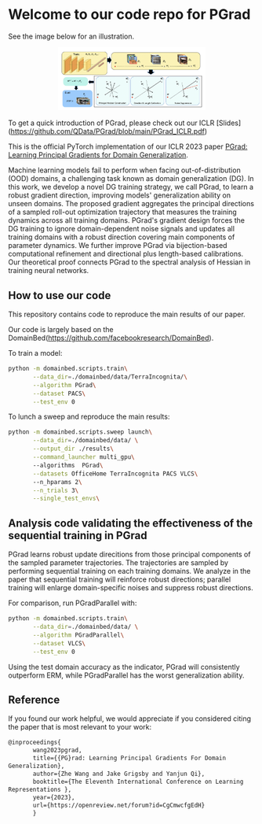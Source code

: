 # Welcome to our code repo for PGrad

See the image below for an illustration.
<p align='center'><img src="https://github.com/QData/PGrad/blob/main/figures/Framework.png" alt="Training Paradigm" width="300"/></p>

To get a quick introduction of PGrad, please check out our ICLR [Slides] (https://github.com/QData/PGrad/blob/main/PGrad_ICLR.pdf)

This is the official PyTorch implementation of our ICLR 2023 paper [PGrad: Learning Principal Gradients for Domain Generalization](https://openreview.net/pdf?id=CgCmwcfgEdH).

Machine learning models fail to perform when facing out-of-distribution (OOD) domains, a challenging task known as domain generalization (DG). In this work, we develop a novel DG training strategy, we call PGrad, to learn a robust gradient direction, improving models' generalization ability on unseen domains.  The proposed gradient aggregates the principal directions of a sampled roll-out optimization trajectory that measures the training dynamics across all training domains. PGrad's gradient design forces the DG training to ignore domain-dependent noise signals and updates all training domains with a robust direction covering main components of parameter dynamics.  We further improve PGrad via bijection-based computational refinement and directional plus length-based calibrations. Our theoretical proof connects PGrad to the spectral analysis of Hessian in training neural networks. 

## How to use our code

This repository contains code to reproduce the main results of our paper.

Our code is largely based on the DomainBed(https://github.com/facebookresearch/DomainBed).

To train a model: 

```sh
python -m domainbed.scripts.train\
       --data_dir=./domainbed/data/TerraIncognita/\
       --algorithm PGrad\
       --dataset PACS\
       --test_env 0
```

To lunch a sweep and reproduce the main results:

```sh
python -m domainbed.scripts.sweep launch\
       --data_dir=./domainbed/data/ \
       --output_dir ./results\
       --command_launcher multi_gpu\ 
       --algorithms  PGrad\
       --datasets OfficeHome TerraIncognita PACS VLCS\ 
       --n_hparams 2\
       --n_trials 3\
       --single_test_envs\
```

## Analysis code validating the effectiveness of the sequential training in PGrad

PGrad learns robust update direcitions from those principal components of the sampled parameter trajectories. The trajectories are sampled by performing sequential training on each training domains. We analyze in the paper that sequential training will reinforce robust directions; parallel training will enlarge domain-specific noises and suppress robust directions. 

For comparison, run PGradParallel with:

```sh
python -m domainbed.scripts.train\
       --data_dir=./domainbed/data/ \
       --algorithm PGradParallel\
       --dataset VLCS\
       --test_env 0
```

Using the test domain accuracy as the indicator, PGrad will consistently outperform ERM, while PGradParallel has the worst generalization ability.

## Reference

If you found our work helpful, we would appreciate if you considered citing the paper that is most relevant to your work:

```
@inproceedings{
       wang2023pgrad,
       title={{PG}rad: Learning Principal Gradients For Domain Generalization},
       author={Zhe Wang and Jake Grigsby and Yanjun Qi},
       booktitle={The Eleventh International Conference on Learning Representations },
       year={2023},
       url={https://openreview.net/forum?id=CgCmwcfgEdH}
       }
```



